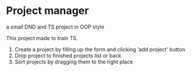 # Project manager
a small DND and TS project in OOP style

This project made to train TS.

1. Create a project by filling up the form and clicking 'add project' button
2. Drop project to finished projects list or back
3. Sort projects by dragging them to the right place